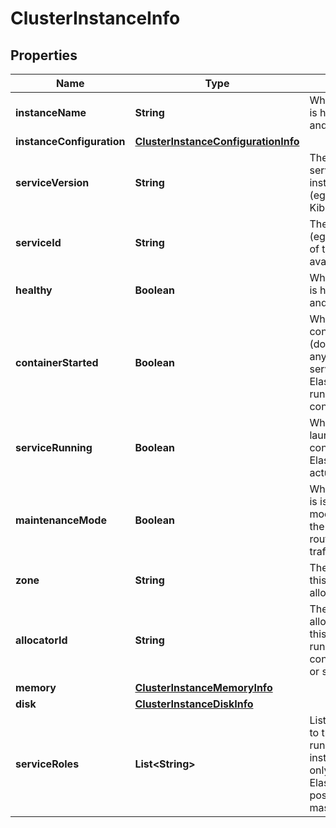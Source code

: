 # ClusterInstanceInfo

## Properties
Name | Type | Description | Notes
------------ | ------------- | ------------- | -------------
**instanceName** | **String** | Whether the instance is healthy (ie started and running) | 
**instanceConfiguration** | [**ClusterInstanceConfigurationInfo**](ClusterInstanceConfigurationInfo.md) |  |  [optional]
**serviceVersion** | **String** | The version of the service that the instance is running (eg Elasticsearch or Kibana), if available |  [optional]
**serviceId** | **String** | The service-specific (eg Elasticsearch) id of the node, if available |  [optional]
**healthy** | **Boolean** | Whether the instance is healthy (ie started and running) | 
**containerStarted** | **Boolean** | Whether the container has started (does not tell you anything about the service -ie Elasticsearch- running inside the container) | 
**serviceRunning** | **Boolean** | Whether the service launched inside the container -ie Elasticsearch- is actually running | 
**maintenanceMode** | **Boolean** | Whether the service is is maintenance mode (meaning that the proxy is not routing external traffic to it) | 
**zone** | **String** | The zone in which this instance is being allocated |  [optional]
**allocatorId** | **String** | The id of the allocator on which this instance is running (if the container is started or starting) |  [optional]
**memory** | [**ClusterInstanceMemoryInfo**](ClusterInstanceMemoryInfo.md) |  |  [optional]
**disk** | [**ClusterInstanceDiskInfo**](ClusterInstanceDiskInfo.md) |  |  [optional]
**serviceRoles** | **List&lt;String&gt;** | List of roles assigned to the service running in the instance. Currently only populated for Elasticsearch, with possible values: master,data,ingest,ml |  [optional]
